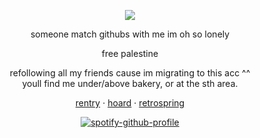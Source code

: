 <div align="center">
  
![](https://komarev.com/ghpvc/?username=akchouu&color=blue)

</div>

<div align="center">

someone match githubs with me im oh so lonely

</div>

<div align="center">

free palestine

</div>

<div align="center">
refollowing all my friends cause im migrating to this acc ^^
</div>

<div align="center">
youll find me under/above bakery, or at the sth area.
</div>


<div align="center">

[rentry](https://rentry.co/-prettiestprincess) · [hoard](https://rentry.co/nakoshoard) · [retrospring](https://retrospring.net/@anthropicdesire)

</div>

<div align="center">

[![spotify-github-profile](https://spotify-github-profile.kittinanx.com/api/view?uid=31xu3wwd6hv7usmrqh2dnoppcqbq&cover_image=true&theme=default&show_offline=true&background_color=121d49&interchange=true&bar_color=5980b7&bar_color_cover=true)](https://spotify-github-profile.kittinanx.com/api/view?uid=31xu3wwd6hv7usmrqh2dnoppcqbq&redirect=true)

</div>

